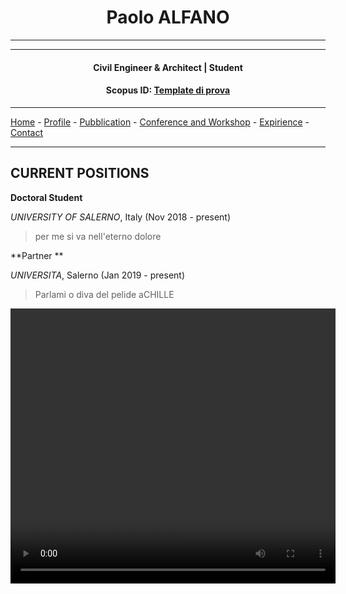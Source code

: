 #  <center>Paolo ALFANO<center>
___
___
#### <center> Civil Engineer & Architect | Student <center>

#### <center>Scopus ID: [Template di prova](https://www.scopus.com "Scopus") <center>

___

[Home](README.md) - [Profile](PAGES/PROFILE/profile.md) - [Pubblication](http://www.google.it) - [Conference and Workshop](http://www.google.it) - [Expirience](http://www.google.it) - [Contact](http://www.google.it) 

___



## CURRENT POSITIONS
**Doctoral Student**

*UNIVERSITY OF SALERNO*, Italy (Nov 2018 - present)
><P ALIGN="JUSTIFY"> per me si va nell'eterno dolore  

**Partner ** 

*UNIVERSITA*, Salerno (Jan 2019 - present)
> <P ALIGN="JUSTIFY"> Parlami o diva del pelide aCHILLE<P ALIGN="JUSTIFY"> 

<video width="520" height="440" controls>
  <source src="VIDEO\movie.mp4" type="video/mp4">
  Your browser does not support the video tag.
</video>